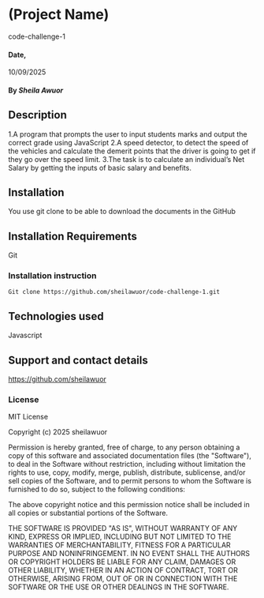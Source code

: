 
# (Project Name)
code-challenge-1

#### Date, 
10/09/2025

#### By *Sheila Awuor*

## Description
1.A program that prompts the user to input students marks and output the correct grade using JavaScript
2.A speed detector, to detect the speed of the vehicles and calculate the demerit points that the driver is going to get if they go over the speed limit.
3.The task is to calculate an individual’s Net Salary by getting the inputs of basic salary and benefits.

## Installation
You use git clone to be able to download the documents in the GitHub

## Installation Requirements
Git

### Installation instruction
```
Git clone https://github.com/sheilawuor/code-challenge-1.git
```


## Technologies used
Javascript

## Support and contact details
https://github.com/sheilawuor

### License
MIT License

Copyright (c) 2025 sheilawuor

Permission is hereby granted, free of charge, to any person obtaining a copy
of this software and associated documentation files (the "Software"), to deal
in the Software without restriction, including without limitation the rights
to use, copy, modify, merge, publish, distribute, sublicense, and/or sell
copies of the Software, and to permit persons to whom the Software is
furnished to do so, subject to the following conditions:

The above copyright notice and this permission notice shall be included in all
copies or substantial portions of the Software.

THE SOFTWARE IS PROVIDED "AS IS", WITHOUT WARRANTY OF ANY KIND, EXPRESS OR
IMPLIED, INCLUDING BUT NOT LIMITED TO THE WARRANTIES OF MERCHANTABILITY,
FITNESS FOR A PARTICULAR PURPOSE AND NONINFRINGEMENT. IN NO EVENT SHALL THE
AUTHORS OR COPYRIGHT HOLDERS BE LIABLE FOR ANY CLAIM, DAMAGES OR OTHER
LIABILITY, WHETHER IN AN ACTION OF CONTRACT, TORT OR OTHERWISE, ARISING FROM,
OUT OF OR IN CONNECTION WITH THE SOFTWARE OR THE USE OR OTHER DEALINGS IN THE
SOFTWARE.

